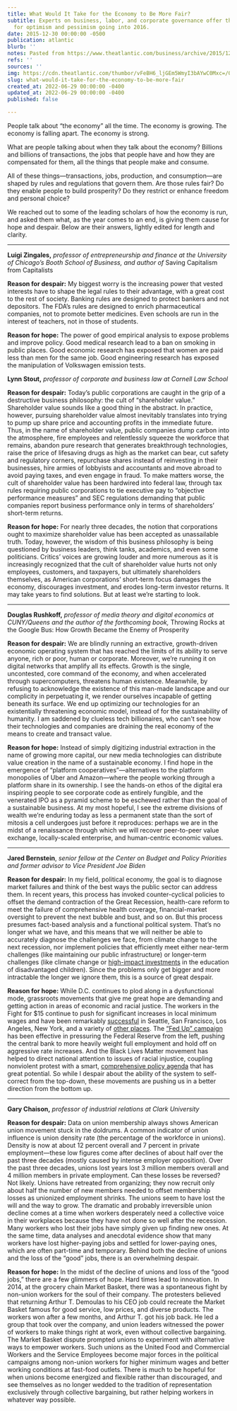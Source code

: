 ```yaml
---
title: What Would It Take for the Economy to Be More Fair?
subtitle: Experts on business, labor, and corporate governance offer their reasons
  for optimism and pessimism going into 2016.
date: 2015-12-30 00:00:00 -0500
publication: atlantic
blurb: ''
notes: Pasted from https://www.theatlantic.com/business/archive/2015/12/economy-fairness-rules/421809/
refs: ''
sources: ''
img: https://cdn.theatlantic.com/thumbor/vFeBH6_ljGEm5WmyI3bAYwC0Mxc=/0x104:2000x1229/976x549/media/img/mt/2015/12/HopeDespair_Infrastructure/original.jpg
slug: what-would-it-take-for-the-economy-to-be-more-fair
created_at: 2022-06-29 00:00:00 -0400
updated_at: 2022-06-29 00:00:00 -0400
published: false

---
```

People talk about “the economy” all the time. The economy is growing. The economy is falling apart. The economy is strong.

What are people talking about when they talk about the economy? Billions and billions of transactions, the jobs that people have and how they are compensated for them, all the things that people make and consume.

All of these things—transactions, jobs, production, and consumption—are shaped by rules and regulations that govern them. Are those rules fair? Do they enable people to build prosperity? Do they restrict or enhance freedom and personal choice?

We reached out to some of the leading scholars of how the economy is run, and asked them what, as the year comes to an end, is giving them cause for hope and despair. Below are their answers, lightly edited for length and clarity.

***

**Luigi Zingales,** _professor of entrepreneurship and finance at the University of Chicago’s Booth School of Business, and author of_ Saving Capitalism from Capitalists

**Reason for despair:** My biggest worry is the increasing power that vested interests have to shape the legal rules to their advantage, with a great cost to the rest of society. Banking rules are designed to protect bankers and not depositors. The FDA’s rules are designed to enrich pharmaceutical companies, not to promote better medicines. Even schools are run in the interest of teachers, not in those of students.

**Reason for hope:** The power of good empirical analysis to expose problems and improve policy. Good medical research lead to a ban on smoking in public places. Good economic research has exposed that women are paid less than men for the same job. Good engineering research has exposed the manipulation of Volkswagen emission tests.

**Lynn Stout,** _professor of corporate and business law at Cornell Law School_

**Reason for despair:** Today’s public corporations are caught in the grip of a destructive business philosophy: the cult of “shareholder value.” Shareholder value sounds like a good thing in the abstract. In practice, however, pursuing shareholder value almost inevitably translates into trying to pump up share price and accounting profits in the immediate future. Thus, in the name of shareholder value, public companies dump carbon into the atmosphere, fire employees and relentlessly squeeze the workforce that remains, abandon pure research that generates breakthrough technologies, raise the price of lifesaving drugs as high as the market can bear, cut safety and regulatory corners, repurchase shares instead of reinvesting in their businesses, hire armies of lobbyists and accountants and move abroad to avoid paying taxes, and even engage in fraud. To make matters worse, the cult of shareholder value has been hardwired into federal law, through tax rules requiring public corporations to tie executive pay to “objective performance measures” and SEC regulations demanding that public companies report business performance only in terms of shareholders’ short-term returns.

**Reason for hope:** For nearly three decades, the notion that corporations ought to maximize shareholder value has been accepted as unassailable truth. Today, however, the wisdom of this business philosophy is being questioned by business leaders, think tanks, academics, and even some politicians. Critics’ voices are growing louder and more numerous as it is increasingly recognized that the cult of shareholder value hurts not only employees, customers, and taxpayers, but ultimately shareholders themselves, as American corporations’ short-term focus damages the economy, discourages investment, and erodes long-term investor returns. It may take years to find solutions. But at least we’re starting to look.

***

**Douglas Rushkoff,** _professor of media theory and digital economics at CUNY/Queens and the author of the forthcoming book,_ Throwing Rocks at the Google Bus: How Growth Became the Enemy of Prosperity

**Reason for despair:** We are blindly running an extractive, growth-driven economic operating system that has reached the limits of its ability to serve anyone, rich or poor, human or corporate. Moreover, we’re running it on digital networks that amplify all its effects. Growth is the single, uncontested, core command of the economy, and when accelerated through supercomputers, threatens human existence. Meanwhile, by refusing to acknowledge the existence of this man-made landscape and our complicity in perpetuating it, we render ourselves incapable of getting beneath its surface. We end up optimizing our technologies for an existentially threatening economic model, instead of for the sustainability of humanity. I am saddened by clueless tech billionaires, who can't see how their technologies and companies are draining the real economy of the means to create and transact value.

**Reason for hope:** Instead of simply digitizing industrial extraction in the name of growing more capital, our new media technologies can distribute value creation in the name of a sustainable economy. I find hope in the emergence of “platform cooperatives”—alternatives to the platform monopolies of Uber and Amazon—where the people working through a platform share in its ownership. I see the hands-on ethos of the digital era inspiring people to see corporate code as entirely fungible, and the venerated IPO as a pyramid scheme to be eschewed rather than the goal of a sustainable business. At my most hopeful, I see the extreme divisions of wealth we’re enduring today as less a permanent state than the sort of mitosis a cell undergoes just before it reproduces: perhaps we are in the midst of a renaissance through which we will recover peer-to-peer value exchange, locally-scaled enterprise, and human-centric economic values.

***

**Jared Bernstein**, _senior fellow at the Center on Budget and Policy Priorities and former advisor to Vice President Joe Biden_

**Reason for despair:** In my field, political economy, the goal is to diagnose market failures and think of the best ways the public sector can address them. In recent years, this process has invoked counter-cyclical policies to offset the demand contraction of the Great Recession, health-care reform to meet the failure of comprehensive health coverage, financial-market oversight to prevent the next bubble and bust, and so on. But this process presumes fact-based analysis and a functional political system. That’s no longer what we have, and this means that we will neither be able to accurately diagnose the challenges we face, from climate change to the next recession, nor implement policies that efficiently meet either near-term challenges (like maintaining our public infrastructure) or longer-term challenges (like climate change or [high-impact investments](https://www.whitehouse.gov/sites/default/files/docs/the_economics_of_early_childhood_investments.pdf) in the education of disadvantaged children). Since the problems only get bigger and more intractable the longer we ignore them, this is a source of great despair.

**Reason for hope:** While D.C. continues to plod along in a dysfunctional mode, grassroots movements that give me great hope are demanding and getting action in areas of economic and racial justice. The workers in the Fight for $15 continue to push for significant increases in local minimum wages and have been remarkably [successful](http://www.csmonitor.com/USA/Society/2015/1112/How-15-minimum-wage-fight-became-a-juggernaut-in-three-years-video) in Seattle, San Francisco, Los Angeles, New York, and a variety of [other places](http://fightfor15.org/from-coast-to-coast-the-fightfor15-is-winning/). The [“Fed Up” campaign](https://www.washingtonpost.com/posteverything/wp/2015/08/27/the-federal-reserve-and-the-fed-up-campaign/) has been effective in pressuring the Federal Reserve from the left, pushing the central bank to more heavily weight full employment and hold off on aggressive rate increases. And the Black Lives Matter movement has helped to direct national attention to issues of racial injustice, coupling nonviolent protest with a smart, [comprehensive policy agenda](http://www.joincampaignzero.org/#vision) that has great potential. So while I despair about the ability of the system to self-correct from the top-down, these movements are pushing us in a better direction from the bottom up.

***

**Gary Chaison,** _professor of industrial relations at Clark University_

**Reason for despair:** Data on union membership always shows American union movement stuck in the doldrums. A common indicator of union influence is union density rate (the percentage of the workforce in unions). Density is now at about 12 percent overall and 7 percent in private employment—these low figures come after declines of about half over the past three decades (mostly caused by intense employer opposition). Over the past three decades, unions lost years lost 3 million members overall and 4 million members in private employment. Can these losses be reversed? Not likely. Unions have retreated from organizing; they now recruit only about half the number of new members needed to offset membership losses as unionized employment shrinks. The unions seem to have lost the will and the way to grow. The dramatic and probably irreversible union decline comes at a time when workers desperately need a collective voice in their workplaces because they have not done so well after the recession. Many workers who lost their jobs have simply given up finding new ones. At the same time, data analyses and anecdotal evidence show that many workers have lost higher-paying jobs and settled for lower-paying ones, which are often part-time and temporary. Behind both the decline of unions and the loss of the “good” jobs, there is an overwhelming despair.

**Reason for hope:** In the midst of the decline of unions and loss of the “good jobs,” there are a few glimmers of hope. Hard times lead to innovation. In 2014, at the grocery chain Market Basket, there was a spontaneous fight by non-union workers for the soul of their company. The protesters believed that returning Arthur T. Demoulas to his CEO job could recreate the Market Basket famous for good service, low prices, and diverse products. The workers won after a few months, and Arthur T. got his job back. He led a group that took over the company, and union leaders witnessed the power of workers to make things right at work, even without collective bargaining. The Market Basket dispute prompted unions to experiment with alternative ways to empower workers. Such unions as the United Food and Commercial Workers and the Service Employees become major forces in the political campaigns among non-union workers for higher minimum wages and better working conditions at fast-food outlets. There is much to be hopeful for when unions become energized and flexible rather than discouraged, and see themselves as no longer wedded to the tradition of representation exclusively through collective bargaining, but rather helping workers in whatever way possible.